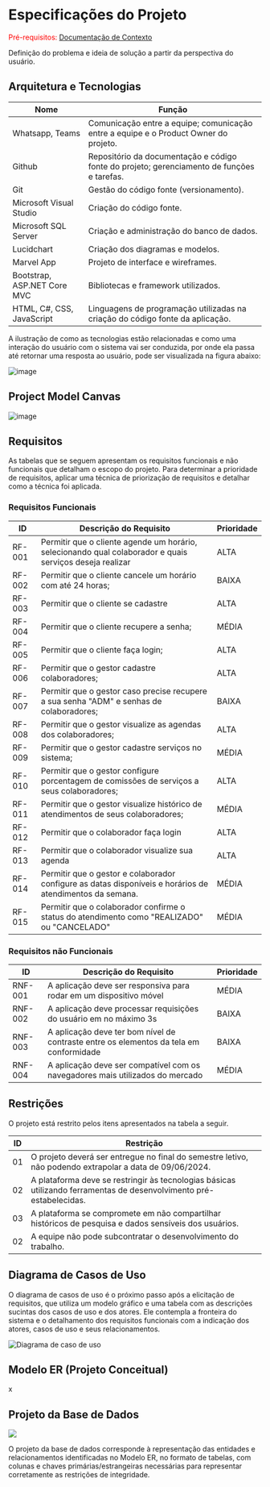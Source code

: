 # Especificações do Projeto

<span style="color:red">Pré-requisitos: <a href="1-Documentação de Contexto.md"> Documentação de Contexto</a></span>

Definição do problema e ideia de solução a partir da perspectiva do usuário.

## Arquitetura e Tecnologias

|Nome    | Função  | 
|------------|-----------------------------------------|
| Whatsapp, Teams | Comunicação entre a equipe; comunicação entre a equipe e o Product Owner do projeto. | 
| Github | 	Repositório da documentação e código fonte do projeto; gerenciamento de funções e tarefas. | 
| Git | 	Gestão do código fonte (versionamento). | 
| Microsoft Visual Studio | Criação do código fonte. | 
| Microsoft SQL Server | Criação e administração do banco de dados. | 
| Lucidchart | Criação dos diagramas e modelos. | 
| Marvel App | Projeto de interface e wireframes. | 
| Bootstrap, ASP.NET Core MVC | Bibliotecas e framework utilizados. |
| HTML, C#, CSS, JavaScript | Linguagens de programação utilizadas na criação do código fonte da aplicação. | 

A ilustração de como as tecnologias estão relacionadas e como uma interação do usuário com o sistema vai ser conduzida, por onde ela passa até retornar uma resposta ao usuário, pode ser visualizada na figura abaixo:

![image](https://github.com/ICEI-PUC-Minas-PMV-ADS/pmv-ads-2024-1-e5-proj-empext-t6-kezuka-styles-agenda/assets/26356962/2e3f1e4b-a3f9-4da1-9016-7515bca6a545)

## Project Model Canvas

![image](https://github.com/ICEI-PUC-Minas-PMV-ADS/pmv-ads-2024-1-e5-proj-empext-t6-kezuka-styles-agenda/assets/104144665/b99ea6e6-e642-44a4-a994-5b8911c50ffd)


## Requisitos

As tabelas que se seguem apresentam os requisitos funcionais e não funcionais que detalham o escopo do projeto. Para determinar a prioridade de requisitos, aplicar uma técnica de priorização de requisitos e detalhar como a técnica foi aplicada.

### Requisitos Funcionais

|ID    | Descrição do Requisito  | Prioridade |
|------|-----------------------------------------|----|
|RF-001| Permitir que o cliente agende um horário, selecionando qual colaborador e quais serviços deseja realizar | ALTA | 
|RF-002| Permitir que o cliente cancele um horário com até 24 horas; | BAIXA |
|RF-003| Permitir que o cliente se cadastre | ALTA |
|RF-004| Permitir que o cliente recupere a senha; | MÉDIA |
|RF-005| Permitir que o cliente faça login; | ALTA |
|RF-006| Permitir que o gestor cadastre colaboradores; | ALTA |
|RF-007| Permitir que o gestor caso precise recupere a sua senha "ADM" e senhas de colaboradores; | BAIXA |
|RF-008| Permitir que o gestor visualize as agendas dos colaboradores; | ALTA |
|RF-009| Permitir que o gestor cadastre serviços no sistema; | MÉDIA |
|RF-010| Permitir que o gestor configure porcentagem de comissões de serviços a seus colaboradores; | ALTA |
|RF-011| Permitir que o gestor visualize histórico de atendimentos de seus colaboradores; | MÉDIA |
|RF-012| Permitir que o colaborador faça login | ALTA |
|RF-013| Permitir que o colaborador visualize sua agenda | ALTA |
|RF-014| Permitir que o gestor e colaborador configure as datas disponíveis e horários de atendimentos da semana.| MÉDIA |
|RF-015| Permitir que o colaborador confirme o status do atendimento como "REALIZADO" ou "CANCELADO" | MÉDIA |

### Requisitos não Funcionais

|ID     | Descrição do Requisito  |Prioridade |
|-------|-------------------------|----|
|RNF-001| A aplicação deve ser responsiva para rodar em um dispositivo móvel | MÉDIA | 
|RNF-002| A aplicação deve processar requisições do usuário em no máximo 3s |  BAIXA | 
|RNF-003| A aplicação deve ter bom nível de contraste entre os elementos da tela em conformidade |  BAIXA | 
|RNF-004| A aplicação deve ser compatível com os navegadores mais utilizados do mercado |  MÉDIA | 

## Restrições

O projeto está restrito pelos itens apresentados na tabela a seguir.

|ID| Restrição                                             |
|--|-------------------------------------------------------|
|01| O projeto deverá ser entregue no final do semestre letivo, não podendo extrapolar a data de 09/06/2024. |
|02| A plataforma deve se restringir às tecnologias básicas utilizando ferramentas de desenvolvimento pré-estabelecidas. |
|03| A plataforma se compromete em não compartilhar históricos de pesquisa e dados sensíveis dos usuários. |
|02| A equipe não pode subcontratar o desenvolvimento do trabalho. |

## Diagrama de Casos de Uso

O diagrama de casos de uso é o próximo passo após a elicitação de requisitos, que utiliza um modelo gráfico e uma tabela com as descrições sucintas dos casos de uso e dos atores. Ele contempla a fronteira do sistema e o detalhamento dos requisitos funcionais com a indicação dos atores, casos de uso e seus relacionamentos. 

![Diagrama de caso de uso](https://github.com/ICEI-PUC-Minas-PMV-ADS/pmv-ads-2024-1-e5-proj-empext-t6-kezuka-styles-agenda/assets/104144665/a310c1b3-e89f-4b80-85bf-4eb58fb6ceba)


## Modelo ER (Projeto Conceitual)

x

## Projeto da Base de Dados

<img src="https://github.com/ICEI-PUC-Minas-PMV-ADS/pmv-ads-2024-1-e5-proj-empext-t6-kezuka-styles-agenda/assets/86859418/71235aa9-77a2-46ba-8020-d87e25143ddb"></img>

O projeto da base de dados corresponde à representação das entidades e relacionamentos identificadas no Modelo ER, no formato de tabelas, com colunas e chaves primárias/estrangeiras necessárias para representar corretamente as restrições de integridade.

